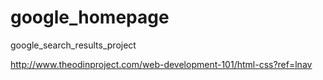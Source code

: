 # google_homepage

google_search_results_project

http://www.theodinproject.com/web-development-101/html-css?ref=lnav


